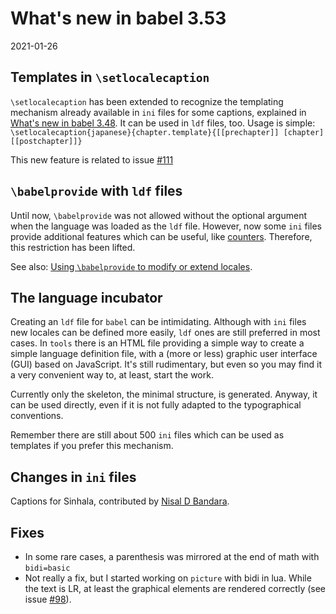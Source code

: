 # What's new in babel 3.53

2021-01-26

## Templates in `\setlocalecaption`

`\setlocalecaption` has been extended to recognize the templating mechanism already available in `ini` files for some captions, explained in [What's new in babel 3.48](whats-new-in-babel-3.48.md). It can be used in `ldf` files, too. Usage is simple: ``` \setlocalecaption{japanese}{chapter.template}{[[prechapter]] [chapter] [[postchapter]]} ```

This new feature is related to issue [#111](https://github.com/latex3/babel/issues/111)

## `\babelprovide` with `ldf` files

Until now, `\babelprovide` was not allowed without the optional argument when the language was loaded as the `ldf` file. However, now some `ini` files provide additional features which can be useful, like [counters](whats-new-in-babel-3.41). Therefore, this restriction has been lifted.

See also: [Using `\babelprovide` to modify or extend locales](../guides/using-babelprovide-to-modify-or-extend-locales.md).

## The language incubator

Creating an `ldf` file for `babel` can be intimidating. Although with `ini` files new locales can be defined more easily, `ldf` ones are still preferred in most cases. In `tools` there is an HTML file providing a simple way to create a simple language definition file, with a (more or less) graphic user interface (GUI) based on JavaScript. It's still rudimentary, but even so you may find it a very convenient way to, at least, start the work.

Currently only the skeleton, the minimal structure, is generated. Anyway, it can be used directly, even if it is not fully adapted to the typographical conventions. 

Remember there are still about 500 `ini` files which can be used as templates if you prefer this mechanism. 

## Changes in `ini` files

Captions for Sinhala, contributed by [Nisal D Bandara](https://github.com/nisalb).

## Fixes

* In some rare cases, a parenthesis was mirrored at the end of math with `bidi=basic`
* Not really a fix, but I started working on `picture` with bidi in lua. While the text is LR, at least the graphical elements are rendered correctly (see issue [#98](https://github.com/latex3/babel/issues/98)).